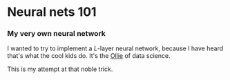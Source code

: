 # Neural nets 101
### My very own neural network

I wanted to try to implement a *L*-layer neural network, because I have heard that's what the cool kids do. It's the [Ollie](https://en.wikipedia.org/wiki/Ollie_(skateboarding)) of data science. 

This is my attempt at that noble trick.